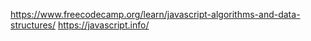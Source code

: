 https://www.freecodecamp.org/learn/javascript-algorithms-and-data-structures/
https://javascript.info/